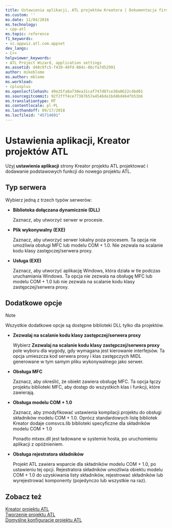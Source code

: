 ```yaml
---
title: Ustawienia aplikacji, ATL projektów Kreatora | Dokumentacja firmy Microsoft
ms.custom: ''
ms.date: 11/04/2016
ms.technology:
- cpp-atl
ms.topic: reference
f1_keywords:
- vc.appwiz.atl.com.appset
dev_langs:
- C++
helpviewer_keywords:
- ATL Project Wizard, application settings
ms.assetid: d48c9fc5-f439-49fd-884c-8bcfa7d52991
author: mikeblome
ms.author: mblome
ms.workload:
- cplusplus
ms.openlocfilehash: 49e25fa8a730ea31caf747d07ce30a0622c4bd01
ms.sourcegitcommit: 92f2fff4ce77387b57a4546de1bd4bd464fb51b6
ms.translationtype: MT
ms.contentlocale: pl-PL
ms.lasthandoff: 09/17/2018
ms.locfileid: "45714691"
---
```

# <a name="application-settings-atl-project-wizard"></a>Ustawienia aplikacji, Kreator projektów ATL

Użyj **ustawienia aplikacji** strony Kreator projektu ATL projektować i dodawanie podstawowych funkcji do nowego projektu ATL.

## <a name="server-type"></a>Typ serwera

Wybierz jedną z trzech typów serwerów:

- **Biblioteka dołączana dynamicznie (DLL)**  

   Zaznacz, aby utworzyć serwer w procesie.

- **Plik wykonywalny (EXE)**  

   Zaznacz, aby utworzyć serwer lokalny poza procesem. Ta opcja nie umożliwia obsługi MFC lub modelu COM + 1.0. Nie zezwala na scalanie kodu klasy zastępczej/serwera proxy.

- **Usługa (EXE)**  

   Zaznacz, aby utworzyć aplikację Windows, która działa w tle podczas uruchamiania Windows. Ta opcja nie zezwala na obsługę MFC lub modelu COM + 1.0 lub nie zezwala na scalanie kodu klasy zastępczej/serwera proxy.

## <a name="additional-options"></a>Dodatkowe opcje

> [!NOTE]
> Wszystkie dodatkowe opcje są dostępne biblioteki DLL tylko dla projektów.

- **Zezwalaj na scalanie kodu klasy zastępczej/serwera proxy**  

   Wybierz **Zezwalaj na scalanie kodu klasy zastępczej/serwera proxy** pole wyboru dla wygody, gdy wymagana jest kierowanie interfejsów. Ta opcja umieszcza kod serwera proxy i klas zastępczych MIDL generowane w tym samym pliku wykonywalnego jako serwer.

- **Obsługa MFC**  

   Zaznacz, aby określić, że obiekt zawiera obsługę MFC. Ta opcja łączy projektu biblioteki MFC, aby dostęp do wszystkich klas i funkcji, które zawierają.

- **Obsługa modelu COM + 1.0**  

   Zaznacz, aby zmodyfikować ustawienia kompilacji projektu do obsługi składników modelu COM + 1.0. Oprócz standardowych listę bibliotek Kreator dodaje comsvcs.lib biblioteki specyficzne dla składników modelu COM + 1.0

   Ponadto mtxex.dll jest ładowane w systemie hosta, po uruchomieniu aplikacji z opóźnieniem.

- **Obsługa rejestratora składników**

   Projekt ATL zawiera wsparcie dla składników modelu COM + 1.0, po ustawieniu tej opcji. Rejestratora składników umożliwia obiektu modelu COM + 1.0 do uzyskiwania listy składników, rejestrować składników lub wyrejestrować komponenty (pojedynczo lub wszystkie na raz).

## <a name="see-also"></a>Zobacz też

[Kreator projektu ATL](../../atl/reference/atl-project-wizard.md)   
[Tworzenie projektu ATL](../../atl/reference/creating-an-atl-project.md)   
[Domyślne konfiguracje projektu ATL](../../atl/reference/default-atl-project-configurations.md)

